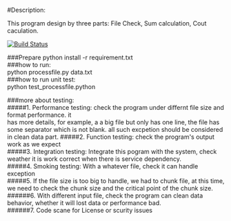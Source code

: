 #Description:

This program design by three parts: File Check, Sum calculation, Cout caculation.

[![Build Status](https://travis-ci.org/i070595/emc1.svg?branch=master)](https://travis-ci.org/i070595/emc1)

###Prepare
python install -r requirement.txt <br>
###how to run: <br>
python processfile.py data.txt <br>
###how to run unit test: <br>
python test_processfile.python <br>

###more about testing: <br>
#####1. Performance testing: check the program under differnt file size and format performance. it  <br> has more details, for example, a a big file but only has one line, the file has some separator which is not blank. all such excpetion should be considered in clean data part.
#####2. Function testing: check the program's output work as we expect  <br>
#####3. Integration testing: Integrate this pogram with the system, check weather it is work correct when there is service dependency. <br>
#####4. Smoking testing: With a whatever file, check it can handle exception <br>
#####5. If the file size is too big to handle, we had to chunk file, at this time, we need to check the chunk size and the critical point of the chunk size. <br>
######6. With different input file, check the program can clean data behavior, whether it will lost data or performance bad. <br>
######7. Code scane for License or scurity issues <br>
